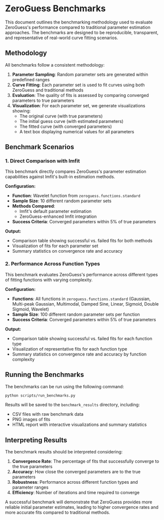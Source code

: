 # ZeroGuess Benchmarks

This document outlines the benchmarking methodology used to evaluate ZeroGuess's performance compared to traditional parameter estimation approaches. The benchmarks are designed to be reproducible, transparent, and representative of real-world curve fitting scenarios.

## Methodology

All benchmarks follow a consistent methodology:

1. **Parameter Sampling**: Random parameter sets are generated within predefined ranges
2. **Curve Fitting**: Each parameter set is used to fit curves using both ZeroGuess and traditional methods
3. **Evaluation**: The quality of fits is assessed by comparing converged parameters to true parameters
4. **Visualization**: For each parameter set, we generate visualizations showing:
   - The original curve (with true parameters)
   - The initial guess curve (with estimated parameters)
   - The fitted curve (with converged parameters)
   - A text box displaying numerical values for all parameters

## Benchmark Scenarios

### 1. Direct Comparison with lmfit

This benchmark directly compares ZeroGuess's parameter estimation capabilities against lmfit's built-in estimation methods.

**Configuration:**
- **Function**: Wavelet function from `zeroguess.functions.standard`
- **Sample Size**: 10 different random parameter sets
- **Methods Compared**: 
  - lmfit's default parameter estimation
  - ZeroGuess-enhanced lmfit integration
- **Success Criteria**: Converged parameters within 5% of true parameters

**Output:**
- Comparison table showing successful vs. failed fits for both methods
- Visualization of fits for each parameter set
- Summary statistics on convergence rate and accuracy

### 2. Performance Across Function Types

This benchmark evaluates ZeroGuess's performance across different types of fitting functions with varying complexity.

**Configuration:**
- **Functions**: All functions in `zeroguess.functions.standard` (Gaussian, Multi-peak Gaussian, Multimodal, Damped Sine, Linear, Sigmoid, Double Sigmoid, Wavelet)
- **Sample Size**: 100 different random parameter sets per function
- **Success Criteria**: Converged parameters within 5% of true parameters

**Output:**
- Comparison table showing successful vs. failed fits for each function type
- Visualization of representative fits for each function type
- Summary statistics on convergence rate and accuracy by function complexity

## Running the Benchmarks

The benchmarks can be run using the following command:

```bash
python scripts/run_benchmarks.py
```

Results will be saved to the `benchmark_results` directory, including:
- CSV files with raw benchmark data
- PNG images of fits
- HTML report with interactive visualizations and summary statistics

## Interpreting Results

The benchmark results should be interpreted considering:

1. **Convergence Rate**: The percentage of fits that successfully converge to the true parameters
2. **Accuracy**: How close the converged parameters are to the true parameters
3. **Robustness**: Performance across different function types and parameter ranges
4. **Efficiency**: Number of iterations and time required to converge

A successful benchmark will demonstrate that ZeroGuess provides more reliable initial parameter estimates, leading to higher convergence rates and more accurate fits compared to traditional methods.








